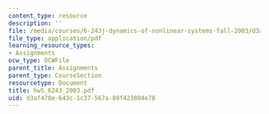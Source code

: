 ```yaml
---
content_type: resource
description: ''
file: /media/courses/6-243j-dynamics-of-nonlinear-systems-fall-2003/d3af478e643c1c37567a89f423804e78_hw5_6243_2003.pdf
file_type: application/pdf
learning_resource_types:
- Assignments
ocw_type: OCWFile
parent_title: Assignments
parent_type: CourseSection
resourcetype: Document
title: hw5_6243_2003.pdf
uid: d3af478e-643c-1c37-567a-89f423804e78
---
```

